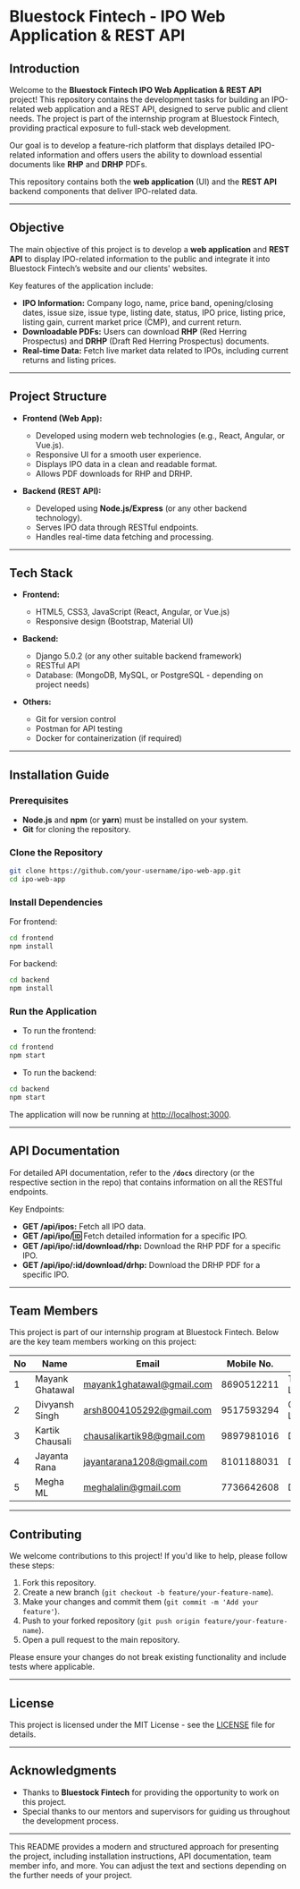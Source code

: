 # **Bluestock Fintech - IPO Web Application & REST API**

## **Introduction**

Welcome to the **Bluestock Fintech IPO Web Application & REST API** project! This repository contains the development tasks for building an IPO-related web application and a REST API, designed to serve public and client needs. The project is part of the internship program at Bluestock Fintech, providing practical exposure to full-stack web development.

Our goal is to develop a feature-rich platform that displays detailed IPO-related information and offers users the ability to download essential documents like **RHP** and **DRHP** PDFs. 

This repository contains both the **web application** (UI) and the **REST API** backend components that deliver IPO-related data.

---

## **Objective**

The main objective of this project is to develop a **web application** and **REST API** to display IPO-related information to the public and integrate it into Bluestock Fintech’s website and our clients' websites. 

Key features of the application include:
- **IPO Information:** Company logo, name, price band, opening/closing dates, issue size, issue type, listing date, status, IPO price, listing price, listing gain, current market price (CMP), and current return.
- **Downloadable PDFs:** Users can download **RHP** (Red Herring Prospectus) and **DRHP** (Draft Red Herring Prospectus) documents.
- **Real-time Data:** Fetch live market data related to IPOs, including current returns and listing prices.

---

## **Project Structure**

- **Frontend (Web App):** 
  - Developed using modern web technologies (e.g., React, Angular, or Vue.js).
  - Responsive UI for a smooth user experience.
  - Displays IPO data in a clean and readable format.
  - Allows PDF downloads for RHP and DRHP.

- **Backend (REST API):**
  - Developed using **Node.js/Express** (or any other backend technology).
  - Serves IPO data through RESTful endpoints.
  - Handles real-time data fetching and processing.

---

## **Tech Stack**
- **Frontend:**
  - HTML5, CSS3, JavaScript (React, Angular, or Vue.js)
  - Responsive design (Bootstrap, Material UI)
  
- **Backend:**
  - Django 5.0.2 (or any other suitable backend framework)
  - RESTful API
  - Database: (MongoDB, MySQL, or PostgreSQL - depending on project needs)
  
- **Others:**
  - Git for version control
  - Postman for API testing
  - Docker for containerization (if required)

---

## **Installation Guide**

### Prerequisites
- **Node.js** and **npm** (or **yarn**) must be installed on your system.
- **Git** for cloning the repository.

### Clone the Repository

```bash
git clone https://github.com/your-username/ipo-web-app.git
cd ipo-web-app
```

### Install Dependencies

For frontend:
```bash
cd frontend
npm install
```

For backend:
```bash
cd backend
npm install
```

### Run the Application

- To run the frontend:
```bash
cd frontend
npm start
```

- To run the backend:
```bash
cd backend
npm start
```

The application will now be running at [http://localhost:3000](http://localhost:3000).

---

## **API Documentation**

For detailed API documentation, refer to the **`/docs`** directory (or the respective section in the repo) that contains information on all the RESTful endpoints.

Key Endpoints:
- **GET /api/ipos:** Fetch all IPO data.
- **GET /api/ipo/:id:** Fetch detailed information for a specific IPO.
- **GET /api/ipo/:id/download/rhp:** Download the RHP PDF for a specific IPO.
- **GET /api/ipo/:id/download/drhp:** Download the DRHP PDF for a specific IPO.

---

## **Team Members**

This project is part of our internship program at Bluestock Fintech. Below are the key team members working on this project:

| **No** | **Name**             | **Email**                        | **Mobile No.** | **Role**        |
|--------|----------------------|----------------------------------|----------------|-----------------|
| 1      | Mayank Ghatawal       | mayank1ghatawal@gmail.com        | 8690512211     | Team Lead       |
| 2      | Divyansh Singh        | arsh8004105292@gmail.com         | 9517593294     | Co-Team Lead    |
| 3      | Kartik Chausali       | chausalikartik98@gmail.com       | 9897981016     | Developer       |
| 4      | Jayanta Rana          | jayantarana1208@gmail.com        | 8101188031     | Developer       |
| 5      | Megha ML              | meghalalin@gmail.com             | 7736642608     | Developer       |

---

## **Contributing**

We welcome contributions to this project! If you'd like to help, please follow these steps:

1. Fork this repository.
2. Create a new branch (`git checkout -b feature/your-feature-name`).
3. Make your changes and commit them (`git commit -m 'Add your feature'`).
4. Push to your forked repository (`git push origin feature/your-feature-name`).
5. Open a pull request to the main repository.

Please ensure your changes do not break existing functionality and include tests where applicable.

---

## **License**

This project is licensed under the MIT License - see the [LICENSE](LICENSE) file for details.

---

## **Acknowledgments**

- Thanks to **Bluestock Fintech** for providing the opportunity to work on this project.
- Special thanks to our mentors and supervisors for guiding us throughout the development process.

---

This README provides a modern and structured approach for presenting the project, including installation instructions, API documentation, team member info, and more. You can adjust the text and sections depending on the further needs of your project.
